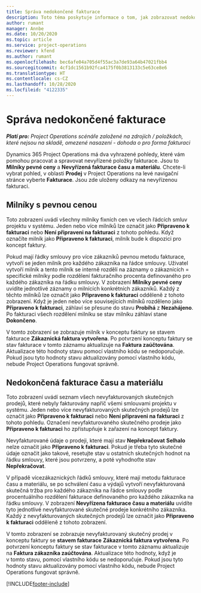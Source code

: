 ```yaml
---
title: Správa nedokončené fakturace
description: Toto téma poskytuje informace o tom, jak zobrazovat nedokončenou fakturaci a pracovat s ní v aplikaci Project Operations.
author: rumant
manager: Annbe
ms.date: 10/20/2020
ms.topic: article
ms.service: project-operations
ms.reviewer: kfend
ms.author: rumant
ms.openlocfilehash: bec6afe04a705d4f55ac3a7de93a64b47021fbb4
ms.sourcegitcommit: 4cf1dc1561b92fca4175f0b3813133c5e63ce8e6
ms.translationtype: HT
ms.contentlocale: cs-CZ
ms.lasthandoff: 10/28/2020
ms.locfileid: "4122335"
---
```

# <a name="manage-the-billing-backlog"></a>Správa nedokončené fakturace

_**Platí pro:** Project Operations scénáře založené na zdrojích / položkách, které nejsou na skladě, omezené nasazení - dohoda o pro forma fakturaci_

Dynamics 365 Project Operations má dva vyhrazené pohledy, které vám pomohou pracovat a spravovat nevyřízené položky fakturace. Jsou to **Milníky pevné ceny** a **Nevyřízená fakturace času a materiálu**. Chcete-li vybrat pohled, v oblasti **Prodej** v Project Operations na levé navigační stránce vyberte **Fakturace**. Jsou zde uloženy odkazy na nevyřízenou fakturaci.

## <a name="fixed-price-milestones"></a>Milníky s pevnou cenou

Toto zobrazení uvádí všechny milníky fixních cen ve všech řádcích smluv projektu v systému. Jeden nebo více milníků lze označit jako **Připraveno k fakturaci** nebo **Není připraveni na fakturaci** z tohoto pohledu. Když označíte milník jako **Připraveno k fakturaci**, milník bude k dispozici pro koncept faktury.

Pokud mají řádky smlouvy pro více zákazníků pevnou metodu fakturace, vytvoří se jeden milník pro každého zákazníka na řádce smlouvy. Uživatel vytvoří milník a tento milník se interně rozdělí na záznamy o zákaznících = specifické milníky podle rozdělení fakturačního procenta definovaného pro každého zákazníka na řádku smlouvy. V zobrazení **Milníky pevné ceny** uvidíte jednotlivé záznamy o milnících konkrétních zákazníků. Každý z těchto milníků lze označit jako **Připraveno k fakturaci** odděleně z tohoto zobrazení. Když je jeden nebo více souvisejících milníků rozděleno jako **Připraveno k fakturaci**, záhlaví se přesune do stavu **Probíhá** z **Nezahájeno**. Po fakturaci všech rozdělení milníku se stav milníku záhlaví stane **Dokončeno**.

V tomto zobrazení se zobrazuje milník v konceptu faktury se stavem fakturace **Zákaznická faktura vytvořena**. Po potvrzení konceptu faktury se stav fakturace v tomto záznamu aktualizuje na **Faktura zaúčtována**. Aktualizace této hodnoty stavu pomocí vlastního kódu se nedoporučuje. Pokud jsou tyto hodnoty stavu aktualizovány pomocí vlastního kódu, nebude Project Operations fungovat správně.

## <a name="time-and-material-billing-backlog"></a>Nedokončená fakturace času a materiálu

Toto zobrazení uvádí seznam všech nevyfakturovaných skutečných prodejů, které nebyly fakturovány napříč všemi smlouvami projektu v systému. Jeden nebo více nevyfakturovaných skutečných prodejů lze označit jako **Připraveno k fakturaci** nebo **Není připraveni na fakturaci** z tohoto pohledu. Označení nevyfakturovaného skutečného prodeje jako **Připraveno k fakturaci** ho zpřístupňuje k zařazení na koncept faktury.

Nevyfakturované údaje o prodeji, které mají stav **Nepřekračovat** **Selhalo** nelze označit jako **Připraveno k fakturaci**. Pokud je třeba tyto skutečné údaje označit jako takové, resetujte stav u ostatních skutečných hodnot na řádku smlouvy, které jsou potvrzeny, a poté vyhodnoťte stav **Nepřekračovat**.

V případě vícezákaznických řádků smlouvy, které mají metodu fakturace času a materiálu, se po schválení času a výdajů vytvoří nevyfakturovaná skutečná tržba pro každého zákazníka na řádce smlouvy podle procentuálního rozdělení fakturace definovaného pro každého zákazníka na řádku smlouvy. V zobrazení **Nevyřízena fakturace času a materiálu** uvidíte tyto jednotlivé nevyfakturované skutečné prodeje konkrétního zákazníka. Každý z nevyfakturovaných skutečných prodejů lze označit jako **Připraveno k fakturaci** odděleně z tohoto zobrazení.

V tomto zobrazení se zobrazuje nevyfakturovaný skutečný prodej v konceptu faktury se **stavem fakturace** **Zákaznická faktura vytvořena**. Po potvrzení konceptu faktury se stav fakturace v tomto záznamu aktualizuje na **Faktura zákazníka zaúčtována**. Aktualizace této hodnoty, když je v tomto stavu, pomocí vlastního kódu se nedoporučuje. Pokud jsou tyto hodnoty stavu aktualizovány pomocí vlastního kódu, nebude Project Operations fungovat správně.


[!INCLUDE[footer-include](../includes/footer-banner.md)]